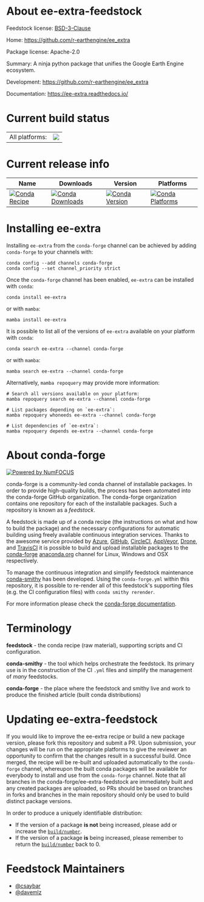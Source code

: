 About ee-extra-feedstock
========================

Feedstock license: [BSD-3-Clause](https://github.com/conda-forge/ee_extra-feedstock/blob/main/LICENSE.txt)

Home: https://github.com/r-earthengine/ee_extra

Package license: Apache-2.0

Summary: A ninja python package that unifies the Google Earth Engine ecosystem.

Development: https://github.com/r-earthengine/ee_extra

Documentation: https://ee-extra.readthedocs.io/

Current build status
====================


<table><tr><td>All platforms:</td>
    <td>
      <a href="https://dev.azure.com/conda-forge/feedstock-builds/_build/latest?definitionId=13665&branchName=main">
        <img src="https://dev.azure.com/conda-forge/feedstock-builds/_apis/build/status/ee_extra-feedstock?branchName=main">
      </a>
    </td>
  </tr>
</table>

Current release info
====================

| Name | Downloads | Version | Platforms |
| --- | --- | --- | --- |
| [![Conda Recipe](https://img.shields.io/badge/recipe-ee--extra-green.svg)](https://anaconda.org/conda-forge/ee-extra) | [![Conda Downloads](https://img.shields.io/conda/dn/conda-forge/ee-extra.svg)](https://anaconda.org/conda-forge/ee-extra) | [![Conda Version](https://img.shields.io/conda/vn/conda-forge/ee-extra.svg)](https://anaconda.org/conda-forge/ee-extra) | [![Conda Platforms](https://img.shields.io/conda/pn/conda-forge/ee-extra.svg)](https://anaconda.org/conda-forge/ee-extra) |

Installing ee-extra
===================

Installing `ee-extra` from the `conda-forge` channel can be achieved by adding `conda-forge` to your channels with:

```
conda config --add channels conda-forge
conda config --set channel_priority strict
```

Once the `conda-forge` channel has been enabled, `ee-extra` can be installed with `conda`:

```
conda install ee-extra
```

or with `mamba`:

```
mamba install ee-extra
```

It is possible to list all of the versions of `ee-extra` available on your platform with `conda`:

```
conda search ee-extra --channel conda-forge
```

or with `mamba`:

```
mamba search ee-extra --channel conda-forge
```

Alternatively, `mamba repoquery` may provide more information:

```
# Search all versions available on your platform:
mamba repoquery search ee-extra --channel conda-forge

# List packages depending on `ee-extra`:
mamba repoquery whoneeds ee-extra --channel conda-forge

# List dependencies of `ee-extra`:
mamba repoquery depends ee-extra --channel conda-forge
```


About conda-forge
=================

[![Powered by
NumFOCUS](https://img.shields.io/badge/powered%20by-NumFOCUS-orange.svg?style=flat&colorA=E1523D&colorB=007D8A)](https://numfocus.org)

conda-forge is a community-led conda channel of installable packages.
In order to provide high-quality builds, the process has been automated into the
conda-forge GitHub organization. The conda-forge organization contains one repository
for each of the installable packages. Such a repository is known as a *feedstock*.

A feedstock is made up of a conda recipe (the instructions on what and how to build
the package) and the necessary configurations for automatic building using freely
available continuous integration services. Thanks to the awesome service provided by
[Azure](https://azure.microsoft.com/en-us/services/devops/), [GitHub](https://github.com/),
[CircleCI](https://circleci.com/), [AppVeyor](https://www.appveyor.com/),
[Drone](https://cloud.drone.io/welcome), and [TravisCI](https://travis-ci.com/)
it is possible to build and upload installable packages to the
[conda-forge](https://anaconda.org/conda-forge) [anaconda.org](https://anaconda.org/)
channel for Linux, Windows and OSX respectively.

To manage the continuous integration and simplify feedstock maintenance
[conda-smithy](https://github.com/conda-forge/conda-smithy) has been developed.
Using the ``conda-forge.yml`` within this repository, it is possible to re-render all of
this feedstock's supporting files (e.g. the CI configuration files) with ``conda smithy rerender``.

For more information please check the [conda-forge documentation](https://conda-forge.org/docs/).

Terminology
===========

**feedstock** - the conda recipe (raw material), supporting scripts and CI configuration.

**conda-smithy** - the tool which helps orchestrate the feedstock.
                   Its primary use is in the construction of the CI ``.yml`` files
                   and simplify the management of *many* feedstocks.

**conda-forge** - the place where the feedstock and smithy live and work to
                  produce the finished article (built conda distributions)


Updating ee-extra-feedstock
===========================

If you would like to improve the ee-extra recipe or build a new
package version, please fork this repository and submit a PR. Upon submission,
your changes will be run on the appropriate platforms to give the reviewer an
opportunity to confirm that the changes result in a successful build. Once
merged, the recipe will be re-built and uploaded automatically to the
`conda-forge` channel, whereupon the built conda packages will be available for
everybody to install and use from the `conda-forge` channel.
Note that all branches in the conda-forge/ee-extra-feedstock are
immediately built and any created packages are uploaded, so PRs should be based
on branches in forks and branches in the main repository should only be used to
build distinct package versions.

In order to produce a uniquely identifiable distribution:
 * If the version of a package **is not** being increased, please add or increase
   the [``build/number``](https://docs.conda.io/projects/conda-build/en/latest/resources/define-metadata.html#build-number-and-string).
 * If the version of a package **is** being increased, please remember to return
   the [``build/number``](https://docs.conda.io/projects/conda-build/en/latest/resources/define-metadata.html#build-number-and-string)
   back to 0.

Feedstock Maintainers
=====================

* [@csaybar](https://github.com/csaybar/)
* [@davemlz](https://github.com/davemlz/)

